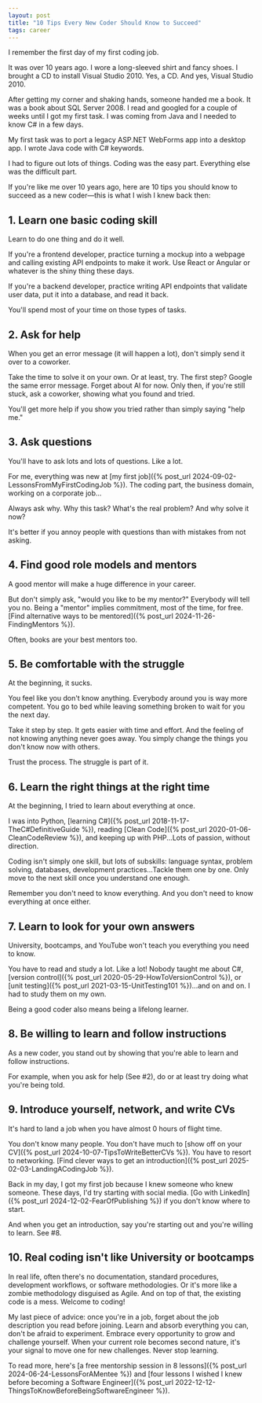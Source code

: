 ```yaml
---
layout: post
title: "10 Tips Every New Coder Should Know to Succeed"
tags: career
---
```


I remember the first day of my first coding job.

It was over 10 years ago. I wore a long-sleeved shirt and fancy shoes. I brought a CD to install Visual Studio 2010. Yes, a CD. And yes, Visual Studio 2010.

After getting my corner and shaking hands, someone handed me a book. It was a book about SQL Server 2008. I read and googled for a couple of weeks until I got my first task. I was coming from Java and I needed to know C# in a few days.

My first task was to port a legacy ASP.NET WebForms app into a desktop app. I wrote Java code with C# keywords.

I had to figure out lots of things. Coding was the easy part. Everything else was the difficult part.

If you're like me over 10 years ago, here are 10 tips you should know to succeed as a new coder—this is what I wish I knew back then:

## 1. Learn one basic coding skill

Learn to do one thing and do it well.

If you're a frontend developer, practice turning a mockup into a webpage and calling existing API endpoints to make it work. Use React or Angular or whatever is the shiny thing these days.

If you're a backend developer, practice writing API endpoints that validate user data, put it into a database, and read it back.

You'll spend most of your time on those types of tasks.

## 2. Ask for help

When you get an error message (it will happen a lot), don't simply send it over to a coworker.

Take the time to solve it on your own. Or at least, try. The first step? Google the same error message. Forget about AI for now. Only then, if you're still stuck, ask a coworker, showing what you found and tried.

You'll get more help if you show you tried rather than simply saying "help me."

## 3. Ask questions

You'll have to ask lots and lots of questions. Like a lot.

For me, everything was new at [my first job]({% post_url 2024-09-02-LessonsFromMyFirstCodingJob %}). The coding part, the business domain, working on a corporate job...

Always ask why. Why this task? What's the real problem? And why solve it now?

It's better if you annoy people with questions than with mistakes from not asking.

## 4. Find good role models and mentors

A good mentor will make a huge difference in your career.

But don't simply ask, "would you like to be my mentor?" Everybody will tell you no. Being a "mentor" implies commitment, most of the time, for free. [Find alternative ways to be mentored]({% post_url 2024-11-26-FindingMentors %}).

Often, books are your best mentors too.

## 5. Be comfortable with the struggle

At the beginning, it sucks.

You feel like you don't know anything. Everybody around you is way more competent. You go to bed while leaving something broken to wait for you the next day.

Take it step by step. It gets easier with time and effort. And the feeling of not knowing anything never goes away. You simply change the things you don't know now with others.

Trust the process. The struggle is part of it.

## 6. Learn the right things at the right time

At the beginning, I tried to learn about everything at once.

I was into Python, [learning C#]({% post_url 2018-11-17-TheC#DefinitiveGuide %}), reading [Clean Code]({% post_url 2020-01-06-CleanCodeReview %}), and keeping up with PHP...Lots of passion, without direction.

Coding isn't simply one skill, but lots of subskills: language syntax, problem solving, databases, development practices...Tackle them one by one. Only move to the next skill once you understand one enough.

Remember you don't need to know everything. And you don't need to know everything at once either.

## 7. Learn to look for your own answers

University, bootcamps, and YouTube won't teach you everything you need to know.

You have to read and study a lot. Like a lot! Nobody taught me about C#, [version control]({% post_url 2020-05-29-HowToVersionControl %}), or [unit testing]({% post_url 2021-03-15-UnitTesting101 %})...and on and on. I had to study them on my own.

Being a good coder also means being a lifelong learner.

## 8. Be willing to learn and follow instructions

As a new coder, you stand out by showing that you're able to learn and follow instructions.

For example, when you ask for help (See #2), do or at least try doing what you're being told.

## 9. Introduce yourself, network, and write CVs

It's hard to land a job when you have almost 0 hours of flight time.

You don't know many people. You don't have much to [show off on your CV]({% post_url 2024-10-07-TipsToWriteBetterCVs %}). You have to resort to networking. [Find clever ways to get an introduction]({% post_url 2025-02-03-LandingACodingJob %}).

Back in my day, I got my first job because I knew someone who knew someone. These days, I'd try starting with social media. [Go with LinkedIn]({% post_url 2024-12-02-FearOfPublishing %}) if you don't know where to start.

And when you get an introduction, say you're starting out and you're willing to learn. See #8.

## 10. Real coding isn't like University or bootcamps

In real life, often there's no documentation, standard procedures, development workflows, or software methodologies. Or it's more like a zombie methodology disguised as Agile. And on top of that, the existing code is a mess. Welcome to coding!

My last piece of advice: once you're in a job, forget about the job description you read before joining. Learn and absorb everything you can, don't be afraid to experiment. Embrace every opportunity to grow and challenge yourself. When your current role becomes second nature, it's your signal to move one for new challenges. Never stop learning.

To read more, here's [a free mentorship session in 8 lessons]({% post_url 2024-06-24-LessonsForAMentee %}) and [four lessons I wished I knew before becoming a Software Engineer]({% post_url 2022-12-12-ThingsToKnowBeforeBeingSoftwareEngineer %}).
